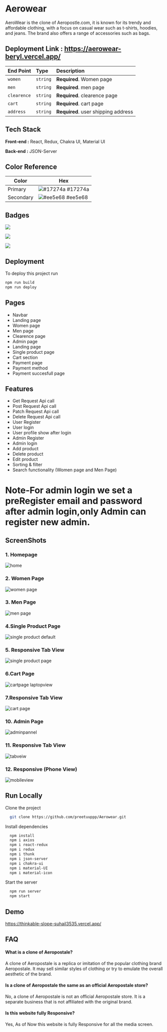 
# Aerowear

AeroWear is the clone of Aeropostle.com, it is  known for its trendy and affordable clothing, with a focus on casual wear such as t-shirts, hoodies, and jeans. The brand also offers a range of accessories such as bags.
## Deployment Link : https://aerowear-beryl.vercel.app/


| End Point| Type     | Description                |
| :-------- | :------- | :---------------------- |
| `women` | `string` | **Required**. Women page |
| `men` | `string` | **Required**. men page |
| `clearence` | `string` | **Required**. clearence page |
| `cart` | `string` | **Required**. cart page|
| `address` | `string` | **Required**. user shipping address |




## Tech Stack

**Front-end :** React, Redux, Chakra UI, Material UI

**Back-end :** JSON-Server

## Color Reference

| Color             | Hex                                                                |
| ----------------- | ------------------------------------------------------------------ |
| Primary | ![#17274a](https://via.placeholder.com/10/17274a?text=+) #17274a |
| Secondary | ![#ee5e68](https://via.placeholder.com/10/ee5e68?text=+) #ee5e68 |



## Badges




[![](https://img.shields.io/github/last-commit/suhail3535/thinkable-slope-4107?logo=Aerowear&style=for-the-badge)]()

[![](https://img.shields.io/github/contributors-anon/suhail3535/thinkable-slope-4107?style=for-the-badge)]()

[![](https://img.shields.io/github/languages/count/suhail3535/thinkable-slope-4107?style=for-the-badge)]()


## Deployment

To deploy this project run

```bash
npm run build
npm run deploy
```


## Pages

- Navbar
- Landing page
- Women page
- Men page
- Clearence page
- Admin page
- Landing page
- Single product page
- Cart section
- Payment page
- Payment method
- Payment succesfull page

## Features
- Get Request Api call
- Post Request Api call
- Patch Request Api call
- Delete Request Api call
- User Register
- User login
- User profile show after login
- Admin Register
- Admin login
- Add product
- Delete product
- Edit product
- Sorting & filter
- Search functionality (Women page and Men Page)
# Note-For admin login we set a preRegister email and password after admin login,only Admin can register new admin.







## ScreenShots
### 1. Homepage
![home](https://user-images.githubusercontent.com/110021464/222483483-7eb2c6ac-b8d7-447d-89e6-19ed1845c597.png)
### 2. Women Page
![women page](https://user-images.githubusercontent.com/112754439/230735194-96b2d41e-9905-4d4e-99a9-428d9c9590b6.png)
### 3. Men Page
![men page](https://user-images.githubusercontent.com/112754439/230735192-56b02fa9-a0c5-45f9-a49e-453b565cbbad.png)

### 4.Single Product Page
![single product default](https://user-images.githubusercontent.com/112754439/230758459-89464b40-f393-4a0c-8eff-8623fe3a491a.png)
### 5. Responsive Tab View
![single product page](https://user-images.githubusercontent.com/112754439/230758460-b8fdaf50-525a-4b51-8aed-4b61559d6e97.png)


### 6.Cart Page
![cartpage laptopview](https://user-images.githubusercontent.com/112754439/230758458-a5c9994a-5b5b-44fe-8b68-e84dce4d0028.png)

### 7.Responsive Tab View
![cart page](https://user-images.githubusercontent.com/112754439/230758457-64438120-71c1-4079-ad75-4c876c268990.png)

### 10. Admin Page
![adminpannel](https://user-images.githubusercontent.com/112754439/222429357-ecd1712c-8796-4ded-83db-f9a572816f9d.png)
### 11. Responsive Tab View
![tabveiw](https://user-images.githubusercontent.com/112754439/222456763-37cab0e9-4230-4558-87ba-921ffc450dd2.png)
### 12. Responsive (Phone View)
![mobileview](https://user-images.githubusercontent.com/112754439/222429257-01fcb2f7-d0a9-4d48-bcd7-c3633f0d6c81.png)

## Run Locally

Clone the project

```bash
  git clone https://github.com/preetuuppp/Aerowear.git
```


Install dependencies

```bash
  npm install
  npm i axios
  npm i react-redux
  npm i redux
  npm i thunk
  npm i json-server
  npm i chakra-ui
  npm i material-UI
  npm i material-icon
```

Start the server

```bash
  npm run server
  npm start
```


## Demo


https://thinkable-slope-suhail3535.vercel.app/

## FAQ

#### What is a clone of Aeropostale?

A clone of Aeropostale is a replica or imitation of the popular clothing brand Aeropostale. It may sell similar styles of clothing or try to emulate the overall aesthetic of the brand.

#### Is a clone of Aeropostale the same as an official Aeropostale store?

No, a clone of Aeropostale is not an official Aeropostale store. It is a separate business that is not affiliated with the original brand.

#### Is this website fully Responsive?

Yes, As of Now this website is fully Responsive for all the media screen. 

